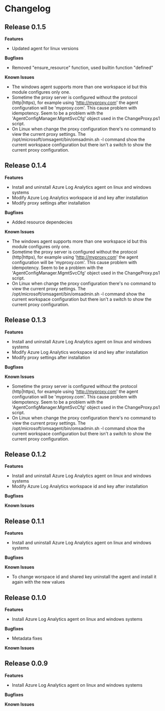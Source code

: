 # Changelog

## Release 0.1.5

**Features**

* Updated agent for linux versions

**Bugfixes**

* Removed "ensure_resource" function, used builtin function "defined"  

**Known Issues**

* The windows agent supports more than one workspace id but this module configures only one.
* Sometime the proxy server is configured without the protocol (http|https), for example using 'http://myproxy.com' the agent configuration will be 'myproxy.com'. This cause problem with idempotency. Seem to be a problem with the 'AgentConfigManager.MgmtSvcCfg' object used in the ChangeProxy.ps1 script.
* On Linux when change the proxy configuration there's no command to view the current proxy settings. The /opt/microsoft/omsagent/bin/omsadmin.sh -l command show the current workspace configuration but there isn't a switch to show the current proxy configuration.

## Release 0.1.4

**Features**

* Install and uninstall Azure Log Analytics agent on linux and windows systems
* Modify Azure Log Analytics workspace id and key after installation
* Modify proxy settings after installation

**Bugfixes**

* Added resource dependecies

**Known Issues**

* The windows agent supports more than one workspace id but this module configures only one.
* Sometime the proxy server is configured without the protocol (http|https), for example using 'http://myproxy.com' the agent configuration will be 'myproxy.com'. This cause problem with idempotency. Seem to be a problem with the 'AgentConfigManager.MgmtSvcCfg' object used in the ChangeProxy.ps1 script.
* On Linux when change the proxy configuration there's no command to view the current proxy settings. The /opt/microsoft/omsagent/bin/omsadmin.sh -l command show the current workspace configuration but there isn't a switch to show the current proxy configuration.

## Release 0.1.3

**Features**

* Install and uninstall Azure Log Analytics agent on linux and windows systems
* Modify Azure Log Analytics workspace id and key after installation
* Modify proxy settings after installation

**Bugfixes**

**Known Issues**

* Sometime the proxy server is configured without the protocol (http|https), for example using 'http://myproxy.com' the agent configuration will be 'myproxy.com'. This cause problem with idempotency. Seem to be a problem with the 'AgentConfigManager.MgmtSvcCfg' object used in the ChangeProxy.ps1 script.
* On Linux when change the proxy configuration there's no command to view the current proxy settings. The /opt/microsoft/omsagent/bin/omsadmin.sh -l command show the current workspace configuration but there isn't a switch to show the current proxy configuration.

## Release 0.1.2

**Features**

* Install and uninstall Azure Log Analytics agent on linux and windows systems
* Modify Azure Log Analytics workspace id and key after installation

**Bugfixes**

**Known Issues**

## Release 0.1.1

**Features**

* Install and uninstall Azure Log Analytics agent on linux and windows systems

**Bugfixes**

**Known Issues**

* To change worspace id and shared key uninstall the agent and install it again with the new values

## Release 0.1.0

**Features**

* Install Azure Log Analytics agent on linux and windows systems

**Bugfixes**

* Metadata fixes

**Known Issues**

## Release 0.0.9

**Features**

* Install Azure Log Analytics agent on linux and windows systems

**Bugfixes**

**Known Issues**
